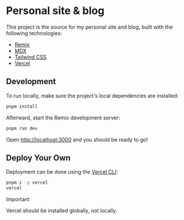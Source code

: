 # Personal site & blog

This project is the source for my personal site and blog, built with the
following technologies:

- [Remix](https://remix.run/)
- [MDX](https://mdxjs.com/)
- [Tailwind CSS](https://tailwindcss.com/)
- [Vercel](https://vercel.com/)

## Development

To run locally, make sure the project's local dependencies are installed:

```sh
pnpm install
```

Afterward, start the Remix development server:

```sh
pnpm run dev
```

Open [http://localhost:3000](http://localhost:3000) and you should be ready to
go!

## Deploy Your Own

Deployment can be done using the [Vercel CLI](https://vercel.com/cli):

```sh
pnpm i -g vercel
vercel
```

<!-- prettier-ignore-start -->

> [!IMPORTANT]
> Vercel should be installed globally, not locally.

<!-- prettier-ignore-end -->
